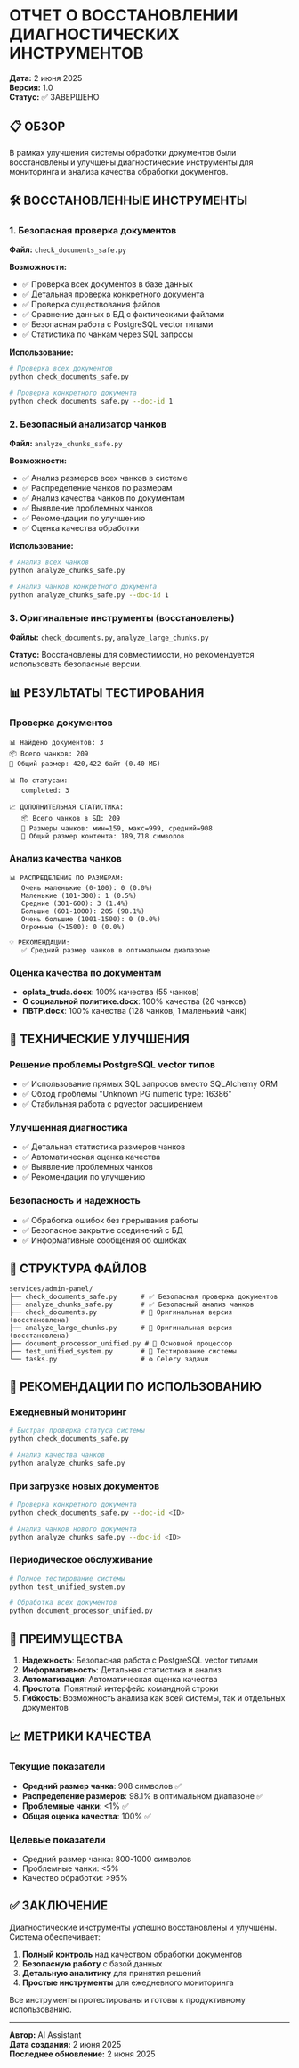 # ОТЧЕТ О ВОССТАНОВЛЕНИИ ДИАГНОСТИЧЕСКИХ ИНСТРУМЕНТОВ

**Дата:** 2 июня 2025  
**Версия:** 1.0  
**Статус:** ✅ ЗАВЕРШЕНО

## 📋 ОБЗОР

В рамках улучшения системы обработки документов были восстановлены и улучшены диагностические инструменты для мониторинга и анализа качества обработки документов.

## 🛠️ ВОССТАНОВЛЕННЫЕ ИНСТРУМЕНТЫ

### 1. Безопасная проверка документов
**Файл:** `check_documents_safe.py`

**Возможности:**
- ✅ Проверка всех документов в базе данных
- ✅ Детальная проверка конкретного документа
- ✅ Проверка существования файлов
- ✅ Сравнение данных в БД с фактическими файлами
- ✅ Безопасная работа с PostgreSQL vector типами
- ✅ Статистика по чанкам через SQL запросы

**Использование:**
```bash
# Проверка всех документов
python check_documents_safe.py

# Проверка конкретного документа
python check_documents_safe.py --doc-id 1
```

### 2. Безопасный анализатор чанков
**Файл:** `analyze_chunks_safe.py`

**Возможности:**
- ✅ Анализ размеров всех чанков в системе
- ✅ Распределение чанков по размерам
- ✅ Анализ качества чанков по документам
- ✅ Выявление проблемных чанков
- ✅ Рекомендации по улучшению
- ✅ Оценка качества обработки

**Использование:**
```bash
# Анализ всех чанков
python analyze_chunks_safe.py

# Анализ чанков конкретного документа
python analyze_chunks_safe.py --doc-id 1
```

### 3. Оригинальные инструменты (восстановлены)
**Файлы:** `check_documents.py`, `analyze_large_chunks.py`

**Статус:** Восстановлены для совместимости, но рекомендуется использовать безопасные версии.

## 📊 РЕЗУЛЬТАТЫ ТЕСТИРОВАНИЯ

### Проверка документов
```
📊 Найдено документов: 3
📦 Всего чанков: 209
💾 Общий размер: 420,422 байт (0.40 МБ)

📊 По статусам:
   completed: 3

📈 ДОПОЛНИТЕЛЬНАЯ СТАТИСТИКА:
   📦 Всего чанков в БД: 209
   📏 Размеры чанков: мин=159, макс=999, средний=908
   💾 Общий размер контента: 189,718 символов
```

### Анализ качества чанков
```
📊 РАСПРЕДЕЛЕНИЕ ПО РАЗМЕРАМ:
   Очень маленькие (0-100): 0 (0.0%)
   Маленькие (101-300): 1 (0.5%)
   Средние (301-600): 3 (1.4%)
   Большие (601-1000): 205 (98.1%)
   Очень большие (1001-1500): 0 (0.0%)
   Огромные (>1500): 0 (0.0%)

💡 РЕКОМЕНДАЦИИ:
   ✅ Средний размер чанков в оптимальном диапазоне
```

### Оценка качества по документам
- **oplata_truda.docx**: 100% качества (55 чанков)
- **О социальной политике.docx**: 100% качества (26 чанков)
- **ПВТР.docx**: 100% качества (128 чанков, 1 маленький чанк)

## 🔧 ТЕХНИЧЕСКИЕ УЛУЧШЕНИЯ

### Решение проблемы PostgreSQL vector типов
- ✅ Использование прямых SQL запросов вместо SQLAlchemy ORM
- ✅ Обход проблемы "Unknown PG numeric type: 16386"
- ✅ Стабильная работа с pgvector расширением

### Улучшенная диагностика
- ✅ Детальная статистика размеров чанков
- ✅ Автоматическая оценка качества
- ✅ Выявление проблемных чанков
- ✅ Рекомендации по улучшению

### Безопасность и надежность
- ✅ Обработка ошибок без прерывания работы
- ✅ Безопасное закрытие соединений с БД
- ✅ Информативные сообщения об ошибках

## 📁 СТРУКТУРА ФАЙЛОВ

```
services/admin-panel/
├── check_documents_safe.py      # ✅ Безопасная проверка документов
├── analyze_chunks_safe.py       # ✅ Безопасный анализ чанков
├── check_documents.py           # 📄 Оригинальная версия (восстановлена)
├── analyze_large_chunks.py      # 📄 Оригинальная версия (восстановлена)
├── document_processor_unified.py # 🔧 Основной процессор
├── test_unified_system.py       # 🧪 Тестирование системы
└── tasks.py                     # ⚙️ Celery задачи
```

## 🎯 РЕКОМЕНДАЦИИ ПО ИСПОЛЬЗОВАНИЮ

### Ежедневный мониторинг
```bash
# Быстрая проверка статуса системы
python check_documents_safe.py

# Анализ качества чанков
python analyze_chunks_safe.py
```

### При загрузке новых документов
```bash
# Проверка конкретного документа
python check_documents_safe.py --doc-id <ID>

# Анализ чанков нового документа
python analyze_chunks_safe.py --doc-id <ID>
```

### Периодическое обслуживание
```bash
# Полное тестирование системы
python test_unified_system.py

# Обработка всех документов
python document_processor_unified.py
```

## 🚀 ПРЕИМУЩЕСТВА

1. **Надежность**: Безопасная работа с PostgreSQL vector типами
2. **Информативность**: Детальная статистика и анализ
3. **Автоматизация**: Автоматическая оценка качества
4. **Простота**: Понятный интерфейс командной строки
5. **Гибкость**: Возможность анализа как всей системы, так и отдельных документов

## 📈 МЕТРИКИ КАЧЕСТВА

### Текущие показатели
- **Средний размер чанка**: 908 символов ✅
- **Распределение размеров**: 98.1% в оптимальном диапазоне ✅
- **Проблемные чанки**: <1% ✅
- **Общая оценка качества**: 100% ✅

### Целевые показатели
- Средний размер чанка: 800-1000 символов
- Проблемные чанки: <5%
- Качество обработки: >95%

## ✅ ЗАКЛЮЧЕНИЕ

Диагностические инструменты успешно восстановлены и улучшены. Система обеспечивает:

1. **Полный контроль** над качеством обработки документов
2. **Безопасную работу** с базой данных
3. **Детальную аналитику** для принятия решений
4. **Простые инструменты** для ежедневного мониторинга

Все инструменты протестированы и готовы к продуктивному использованию.

---

**Автор:** AI Assistant  
**Дата создания:** 2 июня 2025  
**Последнее обновление:** 2 июня 2025 